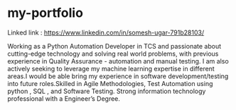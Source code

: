 # my-portfolio

Linked link : https://www.linkedin.com/in/somesh-ugar-791b28103/

Working as a Python Automation Developer in TCS and passionate about cutting-edge technology and solving real world problems, with previous experience in Quality Assurance - automation and manual testing. I am also actively seeking to leverage my machine learning expertise in different areas.I would be able bring my experience in software development/testing into future roles.Skilled in Agile Methodologies, Test Automation using python , SQL , and Software Testing. Strong information technology professional with a Engineer’s Degree. 
